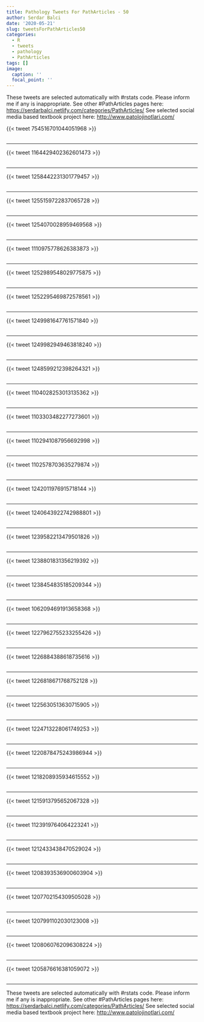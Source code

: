 ```yaml
---
title: Pathology Tweets For PathArticles - 50
author: Serdar Balci
date: '2020-05-21'
slug: tweetsForPathArticles50
categories:
  - R
  - tweets
  - pathology
  - PathArticles
tags: []
image:
  caption: ''
  focal_point: ''
---
```



These tweets are selected automatically with #rstats code. Please inform me if any is inappropriate.
See other #PathArticles pages here: https://serdarbalci.netlify.com/categories/PathArticles/ 
See selected social media based textbook project here: http://www.patolojinotlari.com/

{{< tweet 754516701044051968 >}}
<br>
<br>
<hr>
{{< tweet 1164429402362601473 >}}
<br>
<br>
<hr>
{{< tweet 1258442231301779457 >}}
<br>
<br>
<hr>
{{< tweet 1255159722837065728 >}}
<br>
<br>
<hr>
{{< tweet 1254070028959469568 >}}
<br>
<br>
<hr>
{{< tweet 1110975778626383873 >}}
<br>
<br>
<hr>
{{< tweet 1252989548029775875 >}}
<br>
<br>
<hr>
{{< tweet 1252295469872578561 >}}
<br>
<br>
<hr>
{{< tweet 1249981647761571840 >}}
<br>
<br>
<hr>
{{< tweet 1249982949463818240 >}}
<br>
<br>
<hr>
{{< tweet 1248599212398264321 >}}
<br>
<br>
<hr>
{{< tweet 1104028253013135362 >}}
<br>
<br>
<hr>
{{< tweet 1103303482277273601 >}}
<br>
<br>
<hr>
{{< tweet 1102941087956692998 >}}
<br>
<br>
<hr>
{{< tweet 1102578703635279874 >}}
<br>
<br>
<hr>
{{< tweet 1242011976915718144 >}}
<br>
<br>
<hr>
{{< tweet 1240643922742988801 >}}
<br>
<br>
<hr>
{{< tweet 1239582213479501826 >}}
<br>
<br>
<hr>
{{< tweet 1238801831356219392 >}}
<br>
<br>
<hr>
{{< tweet 1238454835185209344 >}}
<br>
<br>
<hr>
{{< tweet 1062094691913658368 >}}
<br>
<br>
<hr>
{{< tweet 1227962755233255426 >}}
<br>
<br>
<hr>
{{< tweet 1226884388618735616 >}}
<br>
<br>
<hr>
{{< tweet 1226818671768752128 >}}
<br>
<br>
<hr>
{{< tweet 1225630513630715905 >}}
<br>
<br>
<hr>
{{< tweet 1224713228061749253 >}}
<br>
<br>
<hr>
{{< tweet 1220878475243986944 >}}
<br>
<br>
<hr>
{{< tweet 1218208935934615552 >}}
<br>
<br>
<hr>
{{< tweet 1215913795652067328 >}}
<br>
<br>
<hr>
{{< tweet 1123919764064223241 >}}
<br>
<br>
<hr>
{{< tweet 1212433438470529024 >}}
<br>
<br>
<hr>
{{< tweet 1208393536900603904 >}}
<br>
<br>
<hr>
{{< tweet 1207702154309505028 >}}
<br>
<br>
<hr>
{{< tweet 1207991102030123008 >}}
<br>
<br>
<hr>
{{< tweet 1208060762096308224 >}}
<br>
<br>
<hr>
{{< tweet 1205876616381059072 >}}
<br>
<br>
<hr>


These tweets are selected automatically with #rstats code. Please inform me if any is inappropriate.
See other #PathArticles pages here: https://serdarbalci.netlify.com/categories/PathArticles/ 
See selected social media based textbook project here: http://www.patolojinotlari.com/
